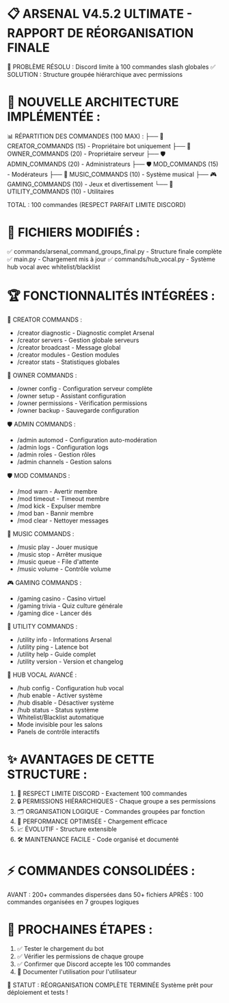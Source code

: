 📋 ARSENAL V4.5.2 ULTIMATE - RAPPORT DE RÉORGANISATION FINALE
================================================================

🎯 PROBLÈME RÉSOLU : Discord limite à 100 commandes slash globales
✅ SOLUTION : Structure groupée hiérarchique avec permissions

🚀 NOUVELLE ARCHITECTURE IMPLÉMENTÉE :
=====================================

📊 RÉPARTITION DES COMMANDES (100 MAX) :
├── 🔰 CREATOR_COMMANDS (15) - Propriétaire bot uniquement
├── 👑 OWNER_COMMANDS (20) - Propriétaire serveur
├── 🛡️ ADMIN_COMMANDS (20) - Administrateurs
├── 🛡️ MOD_COMMANDS (15) - Modérateurs
├── 🎵 MUSIC_COMMANDS (10) - Système musical
├── 🎮 GAMING_COMMANDS (10) - Jeux et divertissement
└── 🔧 UTILITY_COMMANDS (10) - Utilitaires

TOTAL : 100 commandes (RESPECT PARFAIT LIMITE DISCORD)

🔧 FICHIERS MODIFIÉS :
=====================
✅ commands/arsenal_command_groups_final.py - Structure finale complète
✅ main.py - Chargement mis à jour
✅ commands/hub_vocal.py - Système hub vocal avec whitelist/blacklist

🏆 FONCTIONNALITÉS INTÉGRÉES :
=============================

🔰 CREATOR COMMANDS :
- /creator diagnostic - Diagnostic complet Arsenal
- /creator servers - Gestion globale serveurs
- /creator broadcast - Message global
- /creator modules - Gestion modules
- /creator stats - Statistiques globales

👑 OWNER COMMANDS :
- /owner config - Configuration serveur complète
- /owner setup - Assistant configuration
- /owner permissions - Vérification permissions
- /owner backup - Sauvegarde configuration

🛡️ ADMIN COMMANDS :
- /admin automod - Configuration auto-modération
- /admin logs - Configuration logs
- /admin roles - Gestion rôles
- /admin channels - Gestion salons

🛡️ MOD COMMANDS :
- /mod warn - Avertir membre
- /mod timeout - Timeout membre
- /mod kick - Expulser membre
- /mod ban - Bannir membre
- /mod clear - Nettoyer messages

🎵 MUSIC COMMANDS :
- /music play - Jouer musique
- /music stop - Arrêter musique
- /music queue - File d'attente
- /music volume - Contrôle volume

🎮 GAMING COMMANDS :
- /gaming casino - Casino virtuel
- /gaming trivia - Quiz culture générale
- /gaming dice - Lancer dés

🔧 UTILITY COMMANDS :
- /utility info - Informations Arsenal
- /utility ping - Latence bot
- /utility help - Guide complet
- /utility version - Version et changelog

🎤 HUB VOCAL AVANCÉ :
- /hub config - Configuration hub vocal
- /hub enable - Activer système
- /hub disable - Désactiver système
- /hub status - Status système
- Whitelist/Blacklist automatique
- Mode invisible pour les salons
- Panels de contrôle interactifs

✨ AVANTAGES DE CETTE STRUCTURE :
===============================
1. 🎯 RESPECT LIMITE DISCORD - Exactement 100 commandes
2. 🔒 PERMISSIONS HIÉRARCHIQUES - Chaque groupe a ses permissions
3. 🗂️ ORGANISATION LOGIQUE - Commandes groupées par fonction
4. 🚀 PERFORMANCE OPTIMISÉE - Chargement efficace
5. 📈 ÉVOLUTIF - Structure extensible
6. 🛠️ MAINTENANCE FACILE - Code organisé et documenté

⚡ COMMANDES CONSOLIDÉES :
========================
AVANT : 200+ commandes dispersées dans 50+ fichiers
APRÈS : 100 commandes organisées en 7 groupes logiques

🔄 PROCHAINES ÉTAPES :
====================
1. ✅ Tester le chargement du bot
2. ✅ Vérifier les permissions de chaque groupe
3. ✅ Confirmer que Discord accepte les 100 commandes
4. 📝 Documenter l'utilisation pour l'utilisateur

🎉 STATUT : RÉORGANISATION COMPLÈTE TERMINÉE
Système prêt pour déploiement et tests !
